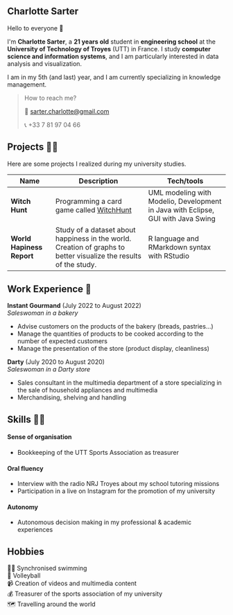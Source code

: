 <!--
**charlottesarter/charlottesarter** is a ✨ _special_ ✨ repository because its `README.md` (this file) appears on your GitHub profile.

Here are some ideas to get you started:

- 🔭 I’m currently working on ...
- 🌱 I’m currently learning ...
- 👯 I’m looking to collaborate on ...
- 🤔 I’m looking for help with ...
- 💬 Ask me about ...
- 📫 How to reach me: ...
- 😄 Pronouns: ...
- ⚡ Fun fact: ...
-->

## Charlotte Sarter

Hello to everyone 👋

I'm **Charlotte Sarter**, a **21 years old** student in **engineering school** at the **University of Technology of Troyes** (UTT) in France. I study **computer science and information systems**, and I am particularly interested in data analysis and visualization.

I am in my 5th (and last) year, and I am currently specializing in knowledge management.

> How to reach me?
>
> 📧 sarter.charlotte@gmail.com
>
> 📞 +33 7 81 97 04 66

## Projects 👩‍💻

Here are some projects I realized during my university studies.

| Name                         | Description       | Tech/tools        |
| -------------------------------- | --------------------------------------- | ---------------------------------------- |
| **Witch Hunt**            | Programming a card game called [WitchHunt](http://www.goodlittlegames.co.uk/games/09-witch-hunt.html) | UML modeling with Modelio, Development in Java with Eclipse, GUI with Java Swing |
| **World Hapiness Report** | Study of a dataset about happiness in the world. Creation of graphs to better visualize the results of the study. | R language and RMarkdown syntax with RStudio|

## Work Experience 🦾

**Instant Gourmand** (July 2022 to August 2022)  
*Saleswoman in a bakery*

- Advise customers on the products of the bakery (breads, pastries...)
- Manage the quantities of products to be cooked according to the number of expected customers
- Manage the presentation of the store (product display, cleanliness)

**Darty** (July 2020 to August 2020)  
*Saleswoman in a Darty store*

- Sales consultant in the multimedia department of a store specializing in the sale of household appliances and multimedia
- Merchandising, shelving and handling

## Skills 🤹🏻

#### Sense of organisation

- Bookkeeping of the UTT Sports Association as treasurer

#### Oral fluency

- Interview with the radio NRJ Troyes about my school tutoring missions 
- Participation in a live on Instagram for the promotion of my university

#### Autonomy 

- Autonomous decision making in my professional & academic experiences

## Hobbies

🏊‍♀️ Synchronised swimming      
🏐 Volleyball      
📹 Creation of videos and multimedia content     
💰 Treasurer of the sports association of my university         
🗺️ Travelling around the world     
